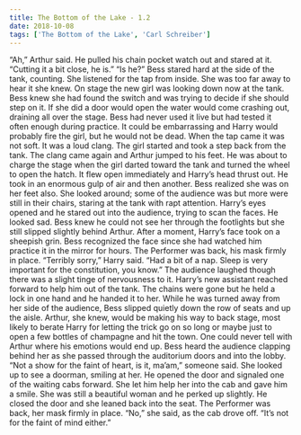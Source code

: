 ```yaml
---
title: The Bottom of the Lake - 1.2
date: 2018-10-08
tags: ['The Bottom of the Lake', 'Carl Schreiber']
---
```


“Ah,” Arthur said. He pulled his chain pocket watch out and stared at it. “Cutting it a bit close, he is.” “Is he?” Bess stared hard at the side of the tank, counting. She listened for the tap from inside. She was too far away to hear it she knew. On stage the new girl was looking down now at the tank. Bess knew she had found the switch and was trying to decide if she should step on it. If she did a door would open the water would come crashing out, draining all over the stage. Bess had never used it live but had tested it often enough during practice. It could be embarrassing and Harry would probably fire the girl, but he would not be dead. When the tap came it was not soft. It was a loud clang. The girl started and took a step back from the tank. The clang came again and Arthur jumped to his feet. He was about to charge the stage when the girl darted toward the tank and turned the wheel to open the hatch. It flew open immediately and Harry’s head thrust out. He took in an enormous gulp of air and then another. Bess realized she was on her feet also. She looked around; some of the audience was but more were still in their chairs, staring at the tank with rapt attention. Harry’s eyes opened and he stared out into the audience, trying to scan the faces. He looked sad. Bess knew he could not see her through the footlights but she still slipped slightly behind Arthur. After a moment, Harry’s face took on a sheepish grin. Bess recognized the face since she had watched him practice it in the mirror for hours. The Performer was back, his mask firmly in place. “Terribly sorry,” Harry said. “Had a bit of a nap. Sleep is very important for the constitution, you know.” The audience laughed though there was a slight tinge of nervousness to it. Harry’s new assistant reached forward to help him out of the tank. The chains were gone but he held a lock in one hand and he handed it to her. While he was turned away from her side of the audience, Bess slipped quietly down the row of seats and up the aisle. Arthur, she knew, would be making his way to back stage, most likely to berate Harry for letting the trick go on so long or maybe just to open a few bottles of champagne and hit the town. One could never tell with Arthur where his emotions would end up. Bess heard the audience clapping behind her as she passed through the auditorium doors and into the lobby. “Not a show for the faint of heart, is it, ma’am,” someone said. She looked up to see a doorman, smiling at her. He opened the door and signaled one of the waiting cabs forward. She let him help her into the cab and gave him a smile. She was still a beautiful woman and he perked up slightly. He closed the door and she leaned back into the seat. The Performer was back, her mask firmly in place. “No,” she said, as the cab drove off. “It’s not for the faint of mind either.”
